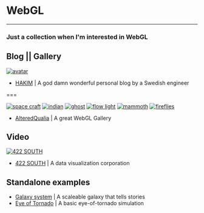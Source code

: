 # WebGL
***

### Just a collection when I'm interested in WebGL

## Blog || Gallery

[![avatar](https://avatars3.githubusercontent.com/u/629429?v=2&s=400)](http://hakim.se/)

* [HAKIM](http://hakim.se/) | A god damn wonderful personal blog by a Swedish engineer

===

[![space craft](http://alteredqualia.com/img/tn/nebula.jpg)](http://alteredqualia.com/xg/examples/deferred_particles_nebula.html)
[![indian](http://alteredqualia.com/img/tn/head-paint.jpg)](http://alteredqualia.com/xg/examples/deferred_skin_paint.html)
[![ghost](http://alteredqualia.com/img/tn/zombies.png)](http://alteredqualia.com/three/examples/webgl_zombies.html)
[![flow light](http://alteredqualia.com/img/tn/city.png)](http://alteredqualia.com/three/examples/webgl_city.html)
[![mammoth](http://alteredqualia.com/img/tn/mammoth.jpg)](http://alteredqualia.com/xg/examples/mammoth.html)
[![fireflies](http://alteredqualia.com/img/tn/fireflies1.png)](http://alteredqualia.com/fireflies)

* [AlteredQualia](http://alteredqualia.com/) | A great WebGL Gallery

## Video

[![422 SOUTH](http://422.com/images/made/images/stills/vlcsnap-2012-08-07-09h24m35s50_modified_1280_541_60_s_c1.jpg)](http://422.com/)

* [422 SOUTH](http://422.com/) | A data visualization corporation

## Standalone examples

* [Galaxy system](http://stars.chromeexperiments.com/) | A scaleable galaxy that tells stories
* [Eye of Tornado](http://www.webgl.com/2012/10/webgl-demo-eye-of-tornado/) | A basic eye-of-tornado simulation

